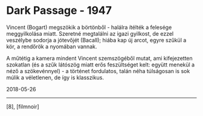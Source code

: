 # Dark Passage - 1947

Vincent (Bogart) megszökik a börtönből - halálra ítélték a felesége meggyilkolása miatt. Szeretné megtalálni az igazi gyilkost, de ezzel veszélybe sodorja a jótevőjét (Bacall); hiába kap új arcot, egyre szűkül a kör, a rendőrök a nyomában vannak.

A műtétig a kamera mindent Vincent szemszögéből mutat, ami kifejezetten szokatlan (és a szűk látószög miatt erős feszültséget kelt: együtt menekül a néző a szökevénnyel) - a történet fordulatos, talán néha túlságosan is sok múlik a véletlenen, de így is klasszikus.

2018-05-26

----

[8], [filmnoir]
